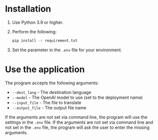# Installation
1. Use Python 3.9 or higher.
2. Perform the following:
   ```bash
   pip install -r requirement.txt
   ```

3. Set the parameter in the `.env` file for your environment.

# Use the application
The program accepts the following arguments:
- `--dest_lang` - The destination language
- `--model` - The OpenAI model to use (set to the deployment name)
- `--input_file` - The file to translate
- `--output_file` - The output file name

If the arguments are not set via command line, the program will use the settings in the `.env` file.
If the arguments are not set via command line and not set in the `.env` file, the program will ask the user to enter the missing arguments.